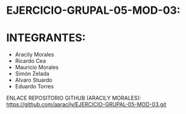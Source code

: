 # EJERCICIO-GRUPAL-05-MOD-03:
# INTEGRANTES:
- Aracily Morales 
- Ricardo Cea
- Mauricio Morales
- Simón Zelada
- Alvaro Stuardo
- Eduardo Torres

ENLACE REPOSITORIO GITHUB (ARACILY MORALES):
https://github.com/aaracily/EJERCICIO-GRUPAL-05-MOD-03.git